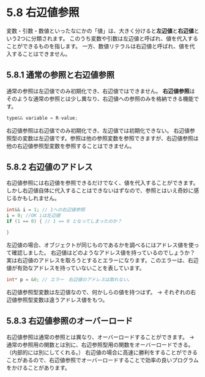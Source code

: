 # 5.8 右辺値参照
変数・引数・数値といったなにかの「値」は、大きく分けると**左辺値**と**右辺値**という2つに分類されます。
このうち変数や引数は左辺値と呼ばれ、値を代入することができるものを指します。
一方、数値リテラルは右辺値と呼ばれ、値を代入することはできません。

## 5.8.1 通常の参照と右辺値参照
通常の参照は左辺値でのみ初期化でき、右辺値ではできません。
**右辺値参照**はそのような通常の参照とは少し異なり、右辺値への参照のみを格納できる機能です。

```C++
type&& variable = R-value; 
```

右辺値参照は右辺値でのみ初期化でき、左辺値では初期化できない。
右辺値参照型の変数は左辺値です。参照は他の参照変数を参照できますが、右辺値参照は他の右辺値参照型変数を参照することはできません。

## 5.8.2 右辺値のアドレス
右辺値参照には右辺値を参照できるだけでなく、値を代入することができます。しかし右辺値自体に代入することはできないはずなので、参照とはいえ奇妙に感じるかもしれません。

```C++
int&& i = 1; // 1への右辺値参照
i = 0; //OK iは左辺値
if (1 == 0) { // 1 == 0 となってしまったのか？

}
```
左辺値の場合、オブジェクトが同じものであるかを調べるにはアドレス値を使って確認しました。
右辺値はどのようなアドレス値を持っているのでしょうか？
実は右辺値のアドレスを取ろうとするとエラーになります。このエラーは、右辺値が有効なアドレスを持っていないことを表しています。
```C++
int* p = &0; // エラー　右辺値のアドレスは取れない。
```

右辺値参照型変数は左辺値なので、何かしらの値を持つはず。
-> それぞれの右辺値参照型変数は違うアドレス値をもつ。

## 5.8.3 右辺値参照のオーバーロード
右辺値参照は通常の参照とは異なり、オーバーロードすることができます。
-> 通常の参照用の関数とは別に、右辺参照型用の関数をオーバーロードできる。（内部的には別にしてくれる。）
右辺値の場合に高速に勝利をすることができることがあるので、右辺値参照でオーバーロードすることで効率の良いプログラムをかけることがあります。

